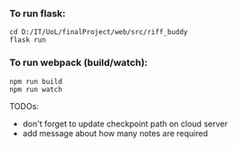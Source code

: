 ### To run flask:

```
cd D:/IT/UoL/finalProject/web/src/riff_buddy
flask run
```

### To run webpack (build/watch):

```
npm run build
npm run watch
```

TODOs:

-   don't forget to update checkpoint path on cloud server
-   add message about how many notes are required
